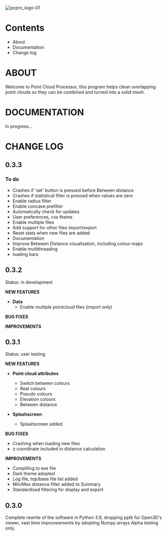 ![pcpro_logo-01](https://user-images.githubusercontent.com/17065805/211750218-ff6902a9-e405-4bef-861d-1a275e3f906a.jpg)

# Contents
+ About
+ Documentation
+ Change log

# ABOUT
Welcome to Point Cloud Processor, this program helps clean overlapping point clouds so they can be combined and turned into a solid mesh.

# DOCUMENTATION
In progress...

# CHANGE LOG

## 0.3.3
### To do
+ Crashes if 'set' button is pressed before Between distance
+ Crashes if statistical filter is pressed when values are zero
+ Enable radius filter
+ Enable concave prefilter
+ Automatically check for updates
+ User preferences, css theme
+ Enable multiple files
+ Add support for other files import/export
+ Reset stats when new files are added
+ Documentation
+ Improve Between Distance visualisation, including colour maps
+ Enable multithreading
+ loading bars

## 0.3.2

Status: in development

**NEW FEATURES** 
+ **Data** 
  + Enable multiple pointcloud files (import only)
  
 **BUG FIXES** 
 
 **IMPROVEMENTS**

## 0.3.1

Status: user testing

**NEW FEATURES** 

+ **Point cloud attributes** 
  + Switch between colours
  + Real colours
  + Pseudo colours
  + Elevation colours
  + Between distance

+ **Splashscreen**
  + Splashscreen added

**BUG FIXES** 
+ Crashing when loading new files
+ z-coordinate included in distance calculation

**IMPROVEMENTS**
+ Compliling to exe file 
+ Dark theme adopted
+ Log file, top/base file list added
+ Min/Max distance filter added to Summary
+ Standardised filtering for display and export

## 0.3.0

Complete rewrite of the software in Python 3.9, dropping pptk for Open3D's viewer, vast time improvewments by adopting Numpy arrays
Alpha testing only.
